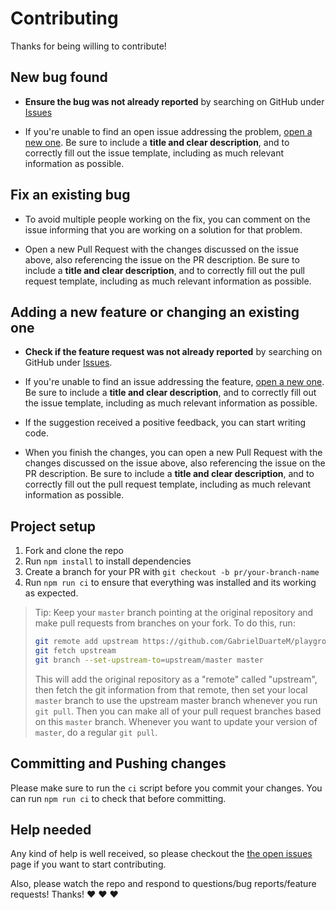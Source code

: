 # Contributing

Thanks for being willing to contribute!

## New bug found

- **Ensure the bug was not already reported** by searching on GitHub under [Issues][issues]

- If you're unable to find an open issue addressing the problem, [open a new one][new-issue]. Be sure to include a **title and clear description**, and to correctly fill out the issue template, including as much relevant information as possible.

## Fix an existing bug

- To avoid multiple people working on the fix, you can comment on the issue informing that you are working on a solution for that problem.

- Open a new Pull Request with the changes discussed on the issue above, also referencing the issue on the PR description. Be sure to include a **title and clear description**, and to correctly fill out the pull request template, including as much relevant information as possible.

## Adding a new feature or changing an existing one

- **Check if the feature request was not already reported** by searching on GitHub under [Issues][issues].

- If you're unable to find an issue addressing the feature, [open a new one][new-issue]. Be sure to include a **title and clear description**, and to correctly fill out the issue template, including as much relevant information as possible.

- If the suggestion received a positive feedback, you can start writing code.

- When you finish the changes, you can open a new Pull Request with the changes discussed on the issue above, also referencing the issue on the PR description. Be sure to include a **title and clear description**, and to correctly fill out the pull request template, including as much relevant information as possible.

## Project setup

1. Fork and clone the repo
1. Run `npm install` to install dependencies
1. Create a branch for your PR with `git checkout -b pr/your-branch-name`
1. Run `npm run ci` to ensure that everything was installed and its working as expected.

> Tip: Keep your `master` branch pointing at the original repository and make
> pull requests from branches on your fork. To do this, run:
>
> ```bash
> git remote add upstream https://github.com/GabrielDuarteM/playground.git
> git fetch upstream
> git branch --set-upstream-to=upstream/master master
> ```
>
> This will add the original repository as a "remote" called "upstream",
> then fetch the git information from that remote, then set your local `master`
> branch to use the upstream master branch whenever you run `git pull`.
> Then you can make all of your pull request branches based on this `master`
> branch. Whenever you want to update your version of `master`, do a regular
> `git pull`.

## Committing and Pushing changes

Please make sure to run the `ci` script before you commit your changes. You can run
`npm run ci` to check that before committing.

## Help needed

Any kind of help is well received, so please checkout the [the open issues][issues] page if you want to start contributing.

Also, please watch the repo and respond to questions/bug reports/feature
requests! Thanks! :heart: :heart: :heart:

[issues]: https://github.com/GabrielDuarteM/playground/issues
[new-issue]: https://github.com/GabrielDuarteM/playground/issues/new
